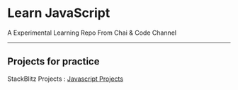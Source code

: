 # Learn JavaScript
A Experimental Learning Repo From Chai & Code Channel

---

## Projects for practice

StackBlitz Projects :
[Javascript Projects](https://stackblitz.com/edit/dom-project-chaiaurcode-dtkriz6b?file=index.html)
